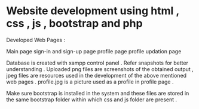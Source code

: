 # Website development using html , css , js , bootstrap and php
Developed Web Pages :

Main page
sign-in and sign-up page
profile page
profile updation page

Database is created with xampp control panel . Refer snapshots for better understanding .
Uploaded png files are screenshots of the obtained output , jpeg files are resources used in the development of the above mentioned web pages . profile.jpg is a picture used as a profile in profile page .

Make sure bootstrap is installed in the system and these files are stored in the same bootstrap folder within which css and js folder are present .
